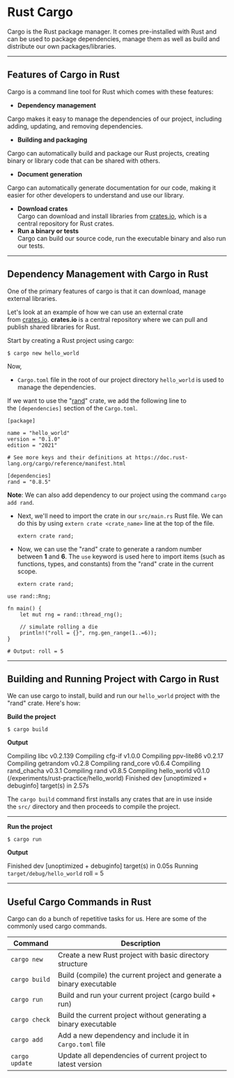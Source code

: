 # Rust Cargo

Cargo is the Rust package manager. It comes pre-installed with Rust and can be used to package dependencies, manage them as well as build and distribute our own packages/libraries.

---

## Features of Cargo in Rust

Cargo is a command line tool for Rust which comes with these features:

- **Dependency management**

Cargo makes it easy to manage the dependencies of our project, including adding, updating, and removing dependencies.

- **Building and packaging**

Cargo can automatically build and package our Rust projects, creating binary or library code that can be shared with others.

- **Document generation**

Cargo can automatically generate documentation for our code, making it easier for other developers to understand and use our library.

- **Download crates**  
    Cargo can download and install libraries from [crates.io](https://crates.io/), which is a central repository for Rust crates.
- **Run a binary or tests**  
    Cargo can build our source code, run the executable binary and also run our tests.

---

## Dependency Management with Cargo in Rust

One of the primary features of cargo is that it can download, manage external libraries.

Let's look at an example of how we can use an external crate from [crates.io](https://crates.io/). **crates.io** is a central repository where we can pull and publish shared libraries for Rust.

Start by creating a Rust project using cargo:

```
$ cargo new hello_world
```

Now,

- `Cargo.toml` file in the root of our project directory `hello_world` is used to manage the dependencies.

If we want to use the "[rand](https://crates.io/crates/rand)" crate, we add the following line to the `[dependencies]` section of the `Cargo.toml`.

```
[package]
```

```
name = "hello_world"
version = "0.1.0"
edition = "2021"

# See more keys and their definitions at https://doc.rust-lang.org/cargo/reference/manifest.html

[dependencies]
rand = "0.8.5"
```

**Note**: We can also add dependency to our project using the command `cargo add rand`.

- Next, we'll need to import the crate in our `src/main.rs` Rust file. We can do this by using `extern crate <crate_name>` line at the top of the file.  
      
    
    ```
    extern crate rand;
    ```
    
- Now, we can use the "rand" crate to generate a random number between **1** and **6**. The `use` keyword is used here to import items (such as functions, types, and constants) from the "rand" crate in the current scope.  
      
    
    ```
    extern crate rand;
    ```
    

```
use rand::Rng;

fn main() {
    let mut rng = rand::thread_rng();

    // simulate rolling a die
    println!("roll = {}", rng.gen_range(1..=6));
}

# Output: roll = 5
```

---

## Building and Running Project with Cargo in Rust

We can use cargo to install, build and run our `hello_world` project with the "rand" crate. Here's how:

**Build the project**  
  

```
$ cargo build
```

**Output**

Compiling libc v0.2.139
Compiling cfg-if v1.0.0
Compiling ppv-lite86 v0.2.17
Compiling getrandom v0.2.8
Compiling rand_core v0.6.4
Compiling rand_chacha v0.3.1
Compiling rand v0.8.5
Compiling hello_world v0.1.0 (/experiments/rust-practice/hello_world)
  Finished dev [unoptimized + debuginfo] target(s) in 2.57s

The `cargo build` command first installs any crates that are in use inside the `src/` directory and then proceeds to compile the project.

---

**Run the project**

```
$ cargo run
```

**Output**

Finished dev [unoptimized + debuginfo] target(s) in 0.05s
    Running `target/debug/hello_world`
roll = 5

---

## Useful Cargo Commands in Rust

Cargo can do a bunch of repetitive tasks for us. Here are some of the commonly used cargo commands.

|Command|Description|
|---|---|
|`cargo new`|Create a new Rust project with basic directory structure|
|`cargo build`|Build (compile) the current project and generate a binary executable|
|`cargo run`|Build and run your current project (cargo build + run)|
|`cargo check`|Build the current project without generating a binary executable|
|`cargo add`|Add a new dependency and include it in `Cargo.toml` file|
|`cargo update`|Update all dependencies of current project to latest version|